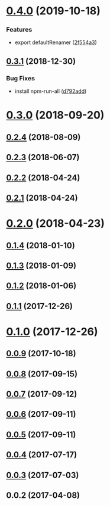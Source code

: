 <a name="0.4.0"></a>
# [0.4.0](https://github.com/kei-ito/rollup-plugin-glob-import/compare/v0.3.1...v0.4.0) (2019-10-18)


### Features

* export defaultRenamer ([2f554a3](https://github.com/kei-ito/rollup-plugin-glob-import/commit/2f554a3))



<a name="0.3.1"></a>
## [0.3.1](https://github.com/kei-ito/rollup-plugin-glob-import/compare/v0.3.0...v0.3.1) (2018-12-30)


### Bug Fixes

* install npm-run-all ([d792add](https://github.com/kei-ito/rollup-plugin-glob-import/commit/d792add))



<a name="0.3.0"></a>
# [0.3.0](https://github.com/kei-ito/rollup-plugin-glob-import/compare/v0.2.4...v0.3.0) (2018-09-20)



<a name="0.2.4"></a>
## [0.2.4](https://github.com/kei-ito/rollup-plugin-glob-import/compare/v0.2.3...v0.2.4) (2018-08-09)



<a name="0.2.3"></a>
## [0.2.3](https://github.com/kei-ito/rollup-plugin-glob-import/compare/v0.2.2...v0.2.3) (2018-06-07)



<a name="0.2.2"></a>
## [0.2.2](https://github.com/kei-ito/rollup-plugin-glob-import/compare/v0.2.1...v0.2.2) (2018-04-24)



<a name="0.2.1"></a>
## [0.2.1](https://github.com/kei-ito/rollup-plugin-glob-import/compare/v0.2.0...v0.2.1) (2018-04-24)



<a name="0.2.0"></a>
# [0.2.0](https://github.com/kei-ito/rollup-plugin-glob-import/compare/v0.1.4...v0.2.0) (2018-04-23)



<a name="0.1.4"></a>
## [0.1.4](https://github.com/kei-ito/rollup-plugin-glob-import/compare/v0.1.3...v0.1.4) (2018-01-10)



<a name="0.1.3"></a>
## [0.1.3](https://github.com/kei-ito/rollup-plugin-glob-import/compare/v0.1.2...v0.1.3) (2018-01-09)



<a name="0.1.2"></a>
## [0.1.2](https://github.com/kei-ito/rollup-plugin-glob-import/compare/v0.1.1...v0.1.2) (2018-01-06)



<a name="0.1.1"></a>
## [0.1.1](https://github.com/kei-ito/rollup-plugin-glob-import/compare/v0.1.0...v0.1.1) (2017-12-26)



<a name="0.1.0"></a>
# [0.1.0](https://github.com/kei-ito/rollup-plugin-glob-import/compare/v0.0.9...v0.1.0) (2017-12-26)



<a name="0.0.9"></a>
## [0.0.9](https://github.com/kei-ito/rollup-plugin-glob-import/compare/v0.0.8...v0.0.9) (2017-10-18)



<a name="0.0.8"></a>
## [0.0.8](https://github.com/kei-ito/rollup-plugin-glob-import/compare/v0.0.7...v0.0.8) (2017-09-15)



<a name="0.0.7"></a>
## [0.0.7](https://github.com/kei-ito/rollup-plugin-glob-import/compare/v0.0.6...v0.0.7) (2017-09-12)



<a name="0.0.6"></a>
## [0.0.6](https://github.com/kei-ito/rollup-plugin-glob-import/compare/v0.0.5...v0.0.6) (2017-09-11)



<a name="0.0.5"></a>
## [0.0.5](https://github.com/kei-ito/rollup-plugin-glob-import/compare/v0.0.4...v0.0.5) (2017-09-11)



<a name="0.0.4"></a>
## [0.0.4](https://github.com/kei-ito/rollup-plugin-glob-import/compare/v0.0.3...v0.0.4) (2017-07-17)



<a name="0.0.3"></a>
## [0.0.3](https://github.com/kei-ito/rollup-plugin-glob-import/compare/v0.0.2...v0.0.3) (2017-07-03)



<a name="0.0.2"></a>
## 0.0.2 (2017-04-08)



